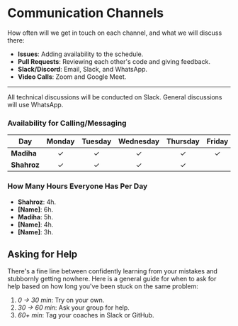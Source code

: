 
# Communication Channels

How often will we get in touch on each channel, and what we will discuss there:

- **Issues**: Adding availability to the schedule.
- **Pull Requests**: Reviewing each other's code and giving feedback.
- **Slack/Discord**: Email, Slack, and WhatsApp.
- **Video Calls**: Zoom and Google Meet.

---


All technical discussions will be conducted on Slack. General discussions will
use WhatsApp.

### Availability for Calling/Messaging

| Day    | Monday | Tuesday | Wednesday | Thursday | Friday | Saturday | Sunday|
|--------|:------:|:-------:|:---------:|:--------:|:------:|:--------:|:------|
| **Madiha** |   ✓   |    ✓  |     ✓   |    ✓     |    ✓   |    ✓     |    ✓|
| **Shahroz**|   ✓|    ✓    |     ✓    |    ✓     |        |    ✓     |    ✓ |

### How Many Hours Everyone Has Per Day

- **Shahroz**: 4h.
- **[Name]**: 6h.
- **Madiha**: 5h.
- **[Name]**: 4h.
- **[Name]**: 3h.

## Asking for Help

There's a fine line between confidently learning from your mistakes
and stubbornly
getting nowhere. Here is a general guide for when to ask for help
based on how long
you've been stuck on the same problem:

1. _0 → 30 min_: Try on your own.
2. _30 → 60 min_: Ask your group for help.
3. _60+ min_: Tag your coaches in Slack or GitHub.
